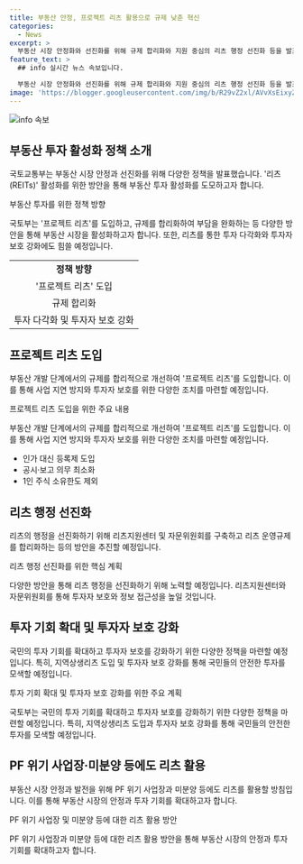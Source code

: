 ```yaml
---
title: 부동산 안정, 프로젝트 리츠 활용으로 규제 낮춘 혁신
categories:
  - News
excerpt: >
  부동산 시장 안정화와 선진화를 위해 규제 합리화와 지원 중심의 리츠 행정 선진화 등을 발표했다. '프로젝트 리츠' 도입으로 등록제 적용, 1인 주식 소유 제한 완화 등을 추진하며, 공공지원민간임대리츠를 통한 미분양 주택 해소도 계획 중이다. 또한 리츠 시장 활성화를 위해 투자자 보호 강화, 투자 기회 확대 등의 방안을 제시했다. 국토부는 올해 하반기에 개정안을 발의할 예정이며, 규제 합리화 및 투자자 보호를 강화하는 데 중점을 두고 있다. (요약문 완료)
feature_text: >
  ## info 실시간 뉴스 속보입니다.

  부동산 시장 안정화와 선진화를 위해 규제 합리화와 지원 중심의 리츠 행정 선진화 등을 발표했다. '프로젝트 리츠' 도입으로 등록제 적용, 1인 주식 소유 제한 완화 등을 추진하며, 공공지원민간임대리츠를 통한 미분양 주택 해소도 계획 중이다. 또한 리츠 시장 활성화를 위해 투자자 보호 강화, 투자 기회 확대 등의 방안을 제시했다. 국토부는 올해 하반기에 개정안을 발의할 예정이며, 규제 합리화 및 투자자 보호를 강화하는 데 중점을 두고 있다. (요약문 완료)
image: 'https://blogger.googleusercontent.com/img/b/R29vZ2xl/AVvXsEixyZcFfHzMRdzZMjFBmAUKJYCLCGyLL1o632UiGVXcaFdKo_bkvkuCioo0uUKlGfBVcT3P84aROyZIXSBEx3Aw5nCQ3pTgDom1WDC4m8eifvWiAmWEEVb4x6G_l8C0QH225ldMjyaFvpxGEBGNO37VmDTDMHGhJPq73UglMfDca1-0aw/s1600/blogspot.png'
---
```


<p><img src="https://blogger.googleusercontent.com/img/b/R29vZ2xl/AVvXsEixyZcFfHzMRdzZMjFBmAUKJYCLCGyLL1o632UiGVXcaFdKo_bkvkuCioo0uUKlGfBVcT3P84aROyZIXSBEx3Aw5nCQ3pTgDom1WDC4m8eifvWiAmWEEVb4x6G_l8C0QH225ldMjyaFvpxGEBGNO37VmDTDMHGhJPq73UglMfDca1-0aw/s1600/blogspot.png" alt="info 속보" /></p>

<h2 data-ke-size="size26">부동산 투자 활성화 정책 소개</h2>

<p>국토교통부는 부동산 시장 안정과 선진화를 위해 다양한 정책을 발표했습니다. '리츠(REITs)' 활성화를 위한 방안을 통해 부동산 투자 활성화를 도모하고자 합니다.</p>

<p data-ke-size="size16">부동산 투자를 위한 정책 방향</p>

<p>국토부는 '프로젝트 리츠'를 도입하고, 규제를 합리화하여 부담을 완화하는 등 다양한 방안을 통해 부동산 시장을 활성화하고자 합니다. 또한, 리츠를 통한 투자 다각화와 투자자 보호 강화에도 힘쓸 예정입니다.</p>

<table>
    <tr>
        <td style="text-align: center; height: 17px;"><b>정책 방향</b></td>
    </tr>
    <tr>
        <td style="text-align: center;">'프로젝트 리츠' 도입</td>
    </tr>
    <tr>
        <td style="text-align: center;">규제 합리화</td>
    </tr>
    <tr>
        <td style="text-align: center;">투자 다각화 및 투자자 보호 강화</td>
    </tr>
</table>

<h2 data-ke-size="size26">프로젝트 리츠 도입</h2>

<p>부동산 개발 단계에서의 규제를 합리적으로 개선하여 '프로젝트 리츠'를 도입합니다. 이를 통해 사업 지연 방지와 투자자 보호를 위한 다양한 조치를 마련할 예정입니다.</p>

<p data-ke-size="size16">프로젝트 리츠 도입을 위한 주요 내용</p>

<p>부동산 개발 단계에서의 규제를 합리적으로 개선하여 '프로젝트 리츠'를 도입합니다. 이를 통해 사업 지연 방지와 투자자 보호를 위한 다양한 조치를 마련할 예정입니다.</p>

<ul>
    <li>인가 대신 등록제 도입</li>
    <li>공시·보고 의무 최소화</li>
    <li>1인 주식 소유한도 제외</li>
</ul>

<h2 data-ke-size="size26">리츠 행정 선진화</h2>

<p>리츠의 행정을 선진화하기 위해 리츠지원센터 및 자문위원회를 구축하고 리츠 운영규제를 합리화하는 등의 방안을 추진할 예정입니다.</p>

<p data-ke-size="size16">리츠 행정 선진화를 위한 핵심 계획</p>

<p>다양한 방안을 통해 리츠 행정을 선진화하기 위해 노력할 예정입니다. 리츠지원센터와 자문위원회를 통해 투자자 보호와 정보 접근성을 높일 것입니다.</p>

<h2 data-ke-size="size26">투자 기회 확대 및 투자자 보호 강화</h2>

<p>국민의 투자 기회를 확대하고 투자자 보호를 강화하기 위한 다양한 정책을 마련할 예정입니다. 특히, 지역상생리츠 도입 및 투자자 보호 강화를 통해 국민들의 안전한 투자를 모색할 예정입니다.</p>

<p data-ke-size="size16">투자 기회 확대 및 투자자 보호 강화를 위한 주요 계획</p>

<p>국토부는 국민의 투자 기회를 확대하고 투자자 보호를 강화하기 위한 다양한 정책을 마련할 예정입니다. 특히, 지역상생리츠 도입과 투자자 보호 강화를 통해 국민들의 안전한 투자를 모색할 예정입니다.</p>

<h2 data-ke-size="size26">PF 위기 사업장·미분양 등에도 리츠 활용</h2>

<p>부동산 시장 안정과 발전을 위해 PF 위기 사업장과 미분양 등에도 리츠를 활용할 방침입니다. 이를 통해 부동산 시장의 안정과 투자 기회를 확대하고자 합니다.</p>

<p data-ke-size="size16">PF 위기 사업장 및 미분양 등에 대한 리츠 활용 방안</p>

<p>PF 위기 사업장과 미분양 등에 대한 리츠 활용 방안을 통해 부동산 시장의 안정과 투자 기회를 확대하고자 합니다.</p>

